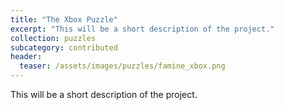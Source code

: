 ```yaml
---
title: "The Xbox Puzzle"
excerpt: "This will be a short description of the project."
collection: puzzles
subcategory: contributed
header: 
  teaser: /assets/images/puzzles/famine_xbox.png
---
```


This will be a short description of the project.